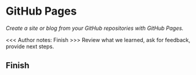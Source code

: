 # GitHub Pages

_Create a site or blog from your GitHub repositories with GitHub Pages._

</header>

  <<< Author notes: Finish >>>
  Review what we learned, ask for feedback, provide next steps.

## Finish
